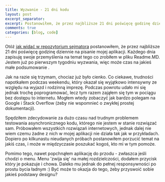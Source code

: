 ```yaml
---
title: Wyzwanie - 21 dni kodu
layout: post
excerpt_separator: 
excerpt: Postanowiłem, że przez najbliższe 21 dni poświęcę godzinę dziennie na pisanie mojej aplikacji. Każdego dnia zapisuję swoje przemyślenia na temat tego co zrobiłem w pliku Readme.MD. Jestem już po pierwszym tygodniu wyzwania, więc może czas na jakieś małe podsumowanie.
comments: true
categories: [blog, code]
---
```


Otóż [jak widać w repozytorium sejmatora](https://github.com/bananovitch/sejmator) postanowiłem, że przez najbliższe 21 dni poświęcę godzinę dziennie na pisanie mojej aplikacji. Każdego dnia zapisuję swoje przemyślenia na temat tego co zrobiłem w pliku Readme.MD. Jestem już po pierwszym tygodniu wyzwania, więc może czas na jakieś małe podsumowanie .

Jak na razie się trzymam, chociaz już było cienko. Co ciekawe, trudności napotkałem podczas weekendu, który okazał się wyjątkowo intensywny ze względu na wyjazd i rodzinną imprezę. Podczas powrotu udało mi się jednak trochę poprogramować, lecz tym razem zająłem się tym w pociągu bez dostępu to internetu. Mogłem wtedy zobaczyć jak bardzo polegam na Google i Stack Overflow (żeby nie wspomnieć o zwykłej prostej dokumentacji).

Spędziłem zdecydowanie za dużo czasu nad trudnym problemem testowania asynchronicznego kodu, którego nie jestem w stanie rozwiązać sam. Próbowałem wszystkich rozwiązań internetowych, jednak dalej nie wiem czemu żadne z nich w mojej aplikacji nie działa tak jak w przykładach. Dopiero po kilkunastu nieudanych próbach postanowiłem porzucić temat na jakiś czas, i może w międzyczasie poszukać kogoś, kto mi w tym pomoże.

Pomimo tego, nawet popchnąłem aplikację do przodu - zwłaszca jeśli chodzi o menu. Menu 'zwija się' na małej rozdzielczości, dodałem przycisk który je pokazuje i chowa. Daleko mu jednak do pełnej responsywności po prostu bycia ładnym :) Być może to okazja do tego, żeby przyswoić sobie jakieś podstawy designu?




